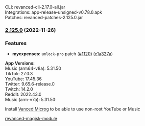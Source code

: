 CLI: revanced-cli-2.17.0-all.jar  
Integrations: app-release-unsigned-v0.78.0.apk  
Patches: revanced-patches-2.125.0.jar  

### [2.125.0](https://github.com/revanced/revanced-patches/compare/v2.124.0...v2.125.0) (2022-11-26)
### Features
* **myexpenses:** `unlock-pro` patch ([#1120](https://github.com/revanced/revanced-patches/issues/1120)) ([e1a327a](https://github.com/revanced/revanced-patches/commit/e1a327a15d4289d9708546cc40f423597f22a66d))

  
**App Versions:**  
Music (arm64-v8a): 5.31.50  
TikTok: 27.0.3  
YouTube: 17.45.36  
Twitter: 9.65.6-release.0  
Twitch: 14.2.0  
Reddit: 2022.43.0  
Music (arm-v7a): 5.31.50  

Install [Vanced Microg](https://github.com/TeamVanced/VancedMicroG/releases) to be able to use non-root YouTube or Music  

[revanced-magisk-module](https://github.com/j-hc/revanced-magisk-module)  
